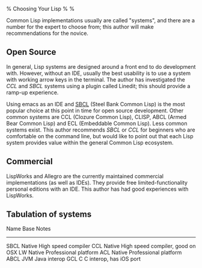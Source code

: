 % Choosing Your Lisp
%
%

Common Lisp implementations usually are called "systems", and there
are a number for the expert to choose from; this author will make
recommendations for the novice.

Open Source
---

In general, Lisp systems are designed around a front end to do
development with.  However, without an IDE, usually the best usability
is to use a system with working arrow keys in the terminal. The author
has investigated the *CCL* and *SBCL* systems using a plugin called
Linedit; this should provide a ramp-up experience.

Using emacs as an IDE and [SBCL](http://sbcl.org) (Steel Bank Common
Lisp) is the most popular choice at this point in time for open source
development. Other common systems are CCL (Clozure Common Lisp),
CLISP, ABCL (Armed Bear Common Lisp) and ECL (Embeddable Common
Lisp). Less common systems exist. This author recommends _SBCL_ or
_CCL_ for beginners who are comfortable on the command line, but would
like to point out that each Lisp system provides value within the
general Common Lisp ecosystem.


Commercial
---

LispWorks and Allegro are the currently maintained commercial
implementations (as well as IDEs). They provide free
limited-functionality personal editions with an IDE. This author has
had good experiences with LispWorks.


Tabulation  of systems
---

Name  Base   Notes
----  ----   -------
SBCL  Native High speed compiler
 CCL  Native High speed compiler, good on OSX
 LW   Native Professional platform
 ACL  Native Professional platform
ABCL  JVM    Java interop
 GCL  C      C interop, has iOS port
